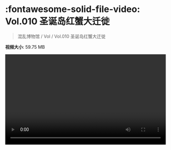 # :fontawesome-solid-file-video: Vol.010 圣诞岛红蟹大迁徙

> 混乱博物馆 / Vol / Vol.010 圣诞岛红蟹大迁徙

**视频大小**: 59.75 MB

<video id="V-1cd5394c6b18f3acbe9b3981518bcc8a" width="512" height="288" preload="none" playsinline webkit-playsinline></video>
